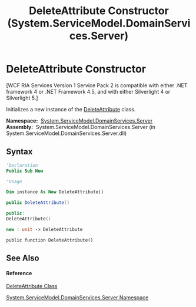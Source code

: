 ﻿---
title: DeleteAttribute Constructor  (System.ServiceModel.DomainServices.Server)
TOCTitle: DeleteAttribute Constructor
ms:assetid: M:System.ServiceModel.DomainServices.Server.DeleteAttribute.#ctor
ms:mtpsurl: https://msdn.microsoft.com/en-us/library/system.servicemodel.domainservices.server.deleteattribute.deleteattribute(v=VS.91)
ms:contentKeyID: 28755599
ms.date: 01/27/2012
mtps_version: v=VS.91
f1_keywords:
- System.ServiceModel.DomainServices.Server.DeleteAttribute.#ctor
- System.ServiceModel.DomainServices.Server.DeleteAttribute.DeleteAttribute
dev_langs:
- CSharp
- JScript
- VB
- FSharp
- c++
api_location:
- System.ServiceModel.DomainServices.Server.dll
api_name:
- System.ServiceModel.DomainServices.Server.DeleteAttribute..ctor
api_type:
- Managed
topic_type:
- apiref
- kbSyntax
product_family_name: VS
ROBOTS: INDEX,FOLLOW
---

# DeleteAttribute Constructor

\[WCF RIA Services Version 1 Service Pack 2 is compatible with either .NET framework 4 or .NET Framework 4.5, and with either Silverlight 4 or Silverlight 5.\]

Initializes a new instance of the [DeleteAttribute](ff422660\(v=vs.91\).md) class.

**Namespace:**  [System.ServiceModel.DomainServices.Server](ff423220\(v=vs.91\).md)  
**Assembly:**  System.ServiceModel.DomainServices.Server (in System.ServiceModel.DomainServices.Server.dll)

## Syntax

``` vb
'Declaration
Public Sub New
```

``` vb
'Usage

Dim instance As New DeleteAttribute()
```

``` csharp
public DeleteAttribute()
```

``` c++
public:
DeleteAttribute()
```

``` fsharp
new : unit -> DeleteAttribute
```

``` jscript
public function DeleteAttribute()
```

## See Also

#### Reference

[DeleteAttribute Class](ff422660\(v=vs.91\).md)

[System.ServiceModel.DomainServices.Server Namespace](ff423220\(v=vs.91\).md)

